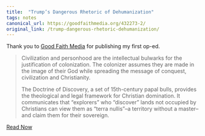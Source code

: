 ```yaml
---
title:  "Trump’s Dangerous Rhetoric of Dehumanization"
tags: notes
canonical_url: https://goodfaithmedia.org/432273-2/
original_link: /trump-dangerous-rhetoric-dehumanization/
---
```

Thank you to [Good Faith Media](https://goodfaithmedia.org/) for publishing my first op-ed.

<blockquote>Civilization and personhood are the intellectual bulwarks for the justification of colonization. The colonizer assumes they are made in the image of their God while spreading the message of conquest, civilization and Christianity.

The Doctrine of Discovery, a set of 15th-century papal bulls, provides the theological and legal framework for Christian domination. It communicates that “explorers” who “discover” lands not occupied by Christians can view them as “terra nullis”–a territory without a master–and claim them for their sovereign.</blockquote>

[Read Now](https://goodfaithmedia.org/432273-2/)
